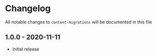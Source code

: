 # Changelog

All notable changes to `content-migrations` will be documented in this file

## 1.0.0 - 2020-11-11

- Initial release
